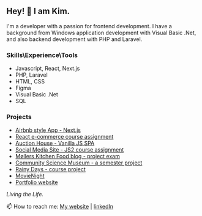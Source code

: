 ## Hey! 👋 I am Kim.

I'm a developer with a passion for frontend development. I have a background from Windows application development with Visual Basic .Net, and also backend development with PHP and Laravel. 

### Skills\Experience\Tools
- Javascript, React, Next.js
- PHP, Laravel
- HTML, CSS
- Figma
- Visual Basic .Net
- SQL

### Projects
- [Airbnb style App - Next.js](https://github.com/kimrm/venue-booking-app)
- [React e-commerce course assignment](https://github.com/kimrm/e-commerce-course-assignment)
- [Auction House - Vanilla JS SPA](https://github.com/kimrm/auction-house)
- [Social Media Site - JS2 course assignment](https://github.com/kimrm/JS2-CA)
- [Møllers Kitchen Food blog - project exam](https://github.com/kimrm/foodblog)
- [Community Science Museum - a semester project](https://github.com/kimrm/cosmu)
- [Rainy Days - course project](https://github.com/kimrm/rainy-days-ca)
- [MovieNight](https://github.com/kimrm/movienight)
- [Portfolio website](https://github.com/kimrm/portfolio)


_Living the Life._


📫 How to reach me: [My website](https://portfolio.kimrune.dev) | [linkedIn](https://www.linkedin.com/in/kim-rune-m%C3%B8ller-32523394)


<!--
**kimrm/kimrm** is a ✨ _special_ ✨ repository because its `README.md` (this file) appears on your GitHub profile.

Here are some ideas to get you started:

- 🔭 I’m currently working on ...
- 🌱 I’m currently learning ...
- 👯 I’m looking to collaborate on ...
- 🤔 I’m looking for help with ...
- 💬 Ask me about ...
- 📫 How to reach me: ...
- 😄 Pronouns: ...
- ⚡ Fun fact: ...
-->
